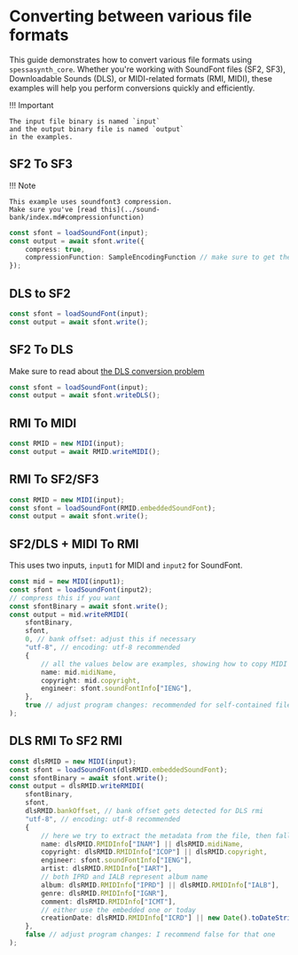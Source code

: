 # Converting between various file formats

This guide demonstrates how to convert various file formats using `spessasynth_core`.
Whether you're working with SoundFont files (SF2, SF3),
Downloadable Sounds (DLS), or MIDI-related formats (RMI, MIDI), these examples will help you perform conversions quickly
and efficiently.

!!! Important

    The input file binary is named `input` 
    and the output binary file is named `output`
    in the examples.

## SF2 To SF3

!!! Note

    This example uses soundfont3 compression.
    Make sure you've [read this](../sound-bank/index.md#compressionfunction)

```ts
const sfont = loadSoundFont(input);
const output = await sfont.write({
    compress: true,
    compressionFunction: SampleEncodingFunction // make sure to get the function for compression
});
```

## DLS to SF2

```ts
const sfont = loadSoundFont(input);
const output = await sfont.write();
```

## SF2 To DLS

Make sure to read about [the DLS conversion problem](../extra/dls-conversion-problem.md)

```ts
const sfont = loadSoundFont(input);
const output = await sfont.writeDLS();
```

## RMI To MIDI

```ts
const RMID = new MIDI(input);
const output = await RMID.writeMIDI();
```

## RMI To SF2/SF3

```ts
const RMID = new MIDI(input);
const sfont = loadSoundFont(RMID.embeddedSoundFont);
const output = await sfont.write();
```

## SF2/DLS + MIDI To RMI

This uses two inputs, `input1` for MIDI and `input2` for SoundFont.

```ts
const mid = new MIDI(input1);
const sfont = loadSoundFont(input2);
// compress this if you want
const sfontBinary = await sfont.write();
const output = mid.writeRMIDI(
    sfontBinary,
    sfont,
    0, // bank offset: adjust this if necessary
    "utf-8", // encoding: utf-8 recommended
    {
        // all the values below are examples, showing how to copy MIDI data to the RMI file
        name: mid.midiName,
        copyright: mid.copyright,
        engineer: sfont.soundFontInfo["IENG"],
    },
    true // adjust program changes: recommended for self-contained files
);
````

## DLS RMI To SF2 RMI

```ts
const dlsRMID = new MIDI(input);
const sfont = loadSoundFont(dlsRMID.embeddedSoundFont);
const sfontBinary = await sfont.write();
const output = dlsRMID.writeRMIDI(
    sfontBinary,
    sfont,
    dlsRMID.bankOffset, // bank offset gets detected for DLS rmi
    "utf-8", // encoding: utf-8 recommended
    {
        // here we try to extract the metadata from the file, then fall back to embedded MIDI
        name: dlsRMID.RMIDInfo["INAM"] || dlsRMID.midiName,
        copyright: dlsRMID.RMIDInfo["ICOP"] || dlsRMID.copyright,
        engineer: sfont.soundFontInfo["IENG"],
        artist: dlsRMID.RMIDInfo["IART"],
        // both IPRD and IALB represent album name
        album: dlsRMID.RMIDInfo["IPRD"] || dlsRMID.RMIDInfo["IALB"],
        genre: dlsRMID.RMIDInfo["IGNR"],
        comment: dlsRMID.RMIDInfo["ICMT"],
        // either use the embedded one or today                     
        creationDate: dlsRMID.RMIDInfo["ICRD"] || new Date().toDateString()
    },
    false // adjust program changes: I recommend false for that one
);
```